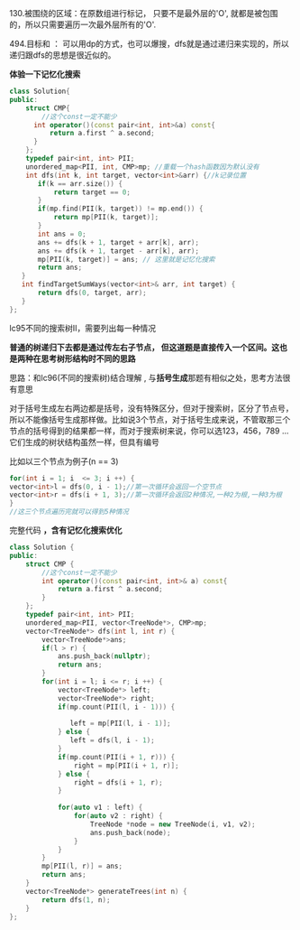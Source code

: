130.被围绕的区域：在原数组进行标记， 只要不是最外层的'O', 就都是被包围的，所以只需要遍历一次最外层所有的'O'.

494.目标和 ： 可以用dp的方式，也可以爆搜，dfs就是通过递归来实现的，所以递归跟dfs的思想是很近似的。

**体验一下记忆化搜索**

~~~c++
class Solution{
public:
    struct CMP{
        //这个const一定不能少
      int operator()(const pair<int, int>&a) const{
          return a.first ^ a.second;
      }  
    };
    typedef pair<int, int> PII;
	unordered_map<PII, int, CMP>mp; //重载一个hash函数因为默认没有
	int dfs(int k, int target, vector<int>&arr) {//k记录位置
       if(k == arr.size()) {
           return target == 0;
       }
       if(mp.find(PII(k, target)) != mp.end()) {
           return mp[PII(k, target)];
       }
       int ans = 0;
       ans += dfs(k + 1, target + arr[k], arr);
       ans += dfs(k + 1, target - arr[k], arr);
       mp[PII(k, target)] = ans; // 这里就是记忆化搜索
       return ans;
   } 
   int findTargetSumWays(vector<int>& arr, int target) {
       return dfs(0, target, arr);
   }
};
~~~



lc95不同的搜索树II，需要列出每一种情况

**普通的树递归下去都是通过传左右子节点， 但这道题是直接传入一个区间。这也是两种在思考树形结构时不同的思路**

思路：和lc96(不同的搜索树)结合理解 , 与**括号生成**那题有相似之处，思考方法很有意思    

对于括号生成左右两边都是括号，没有特殊区分，但对于搜索树，区分了节点号，所以不能像括号生成那样做。比如说3个节点，对于括号生成来说，不管取那三个节点的括号得到的结果都一样，而对于搜索树来说，你可以选123，456，789 ... 它们生成的树状结构虽然一样，但具有编号

比如以三个节点为例子(n == 3)

```c++
for(int i = 1; i  <= 3; i ++) {
vector<int>l = dfs(0, i - 1);//第一次循环会返回一个空节点 
vector<int>r = dfs(i + 1, 3);//第一次循环会返回2种情况,一种2为根,一种3为根
}
//这三个节点遍历完就可以得到5种情况
```

完整代码 **，含有记忆化搜索优化**

```c++
class Solution {
public:
    struct CMP {
        //这个const一定不能少
        int operator()(const pair<int, int>& a) const{
            return a.first ^ a.second;
        }
    };
    typedef pair<int, int> PII;
    unordered_map<PII, vector<TreeNode*>, CMP>mp;
    vector<TreeNode*> dfs(int l, int r) {
        vector<TreeNode*>ans;
        if(l > r) {
            ans.push_back(nullptr);
            return ans;
        }
        for(int i = l; i <= r; i ++) {
            vector<TreeNode*> left;
            vector<TreeNode*> right;
            if(mp.count(PII(l, i - 1))) {
                
               left = mp[PII(l, i - 1)];
            } else {
               left = dfs(l, i - 1);
            }
            if(mp.count(PII(i + 1, r))) {
                right = mp[PII(i + 1, r)];
            } else {
                right = dfs(i + 1, r);
            }
        
            for(auto v1 : left) {
                for(auto v2 : right) {
                    TreeNode *node = new TreeNode(i, v1, v2);
                    ans.push_back(node);
                }
            }
        }
        mp[PII(l, r)] = ans;
        return ans;
    }
    vector<TreeNode*> generateTrees(int n) {
        return dfs(1, n);
    }
};
```

